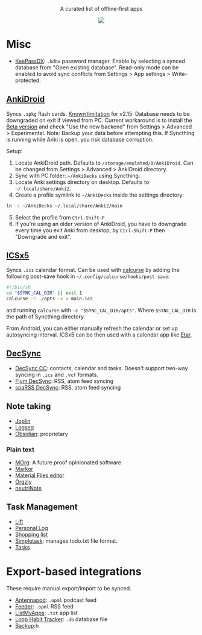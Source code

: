 <p align="center">A curated list of offline-first apps</p>
<p align="center"><a href="https://awesome.re" target="_blank"><img src="https://awesome.re/badge-flat.svg"></a></p>

# Misc
* [KeePassDX](https://github.com/Kunzisoft/KeePassDX): `.kdbx` password manager. Enable by 
selecting a synced database from "Open existing database". Read-only mode can be enabled to
avoid sync conflicts from Settings > App settings > Write-protected.

## [AnkiDroid](https://f-droid.org/en/packages/com.ichi2.anki)
Syncs `.apkg` flash cards. [Known limitation](https://forums.ankiweb.net/t/30356)
for v2.15: Database needs to be downgraded on exit if viewed from PC. Current
workaround is to install the [Beta version](https://github.com/ankidroid/Anki-Android/releases)
and check "Use the new backend" from Settings > Advanced > Experimental. Note:
Backup your data before attempting this. If Syncthing is running while Anki is
open, you risk database corruption.

Setup:
1. Locate AnkiDroid path. Defaults to `/storage/emulated/0/AnkiDroid`.
Can be changed from Settings > Advanced > AnkiDroid directory.
2. Sync with PC folder: `~/AnkiDecks` using Syncthing.
3. Locate Anki settings directory on desktop. Defaults to `~/.local/share/Anki2`.
4. Create a profile symlink to `~/AnkiDecks` inside the settings directory:
```bash
ln -s ~/AnkiDecks ~/.local/share/Anki2/main
```
5. Select the profile from `Ctrl-Shift-P`
6. If you're using an older version of AnkiDroid, you have to downgrade every
time you exit Anki from desktop, by `Ctrl-Shift-P` then "Downgrade and exit".

## [ICSx5](https://f-droid.org/packages/at.bitfire.icsdroid/)
Syncs `.ics` calendar format. Can be used with [calcurse](https://github.com/lfos/calcurse) by 
adding the following post-save hook in `~/.config/calcurse/hooks/post-save`:
```bash
#!/bin/sh
cd "$SYNC_CAL_DIR" || exit 1
calcurse -c ./apts -x > main.ics
```
and running `calcurse` with `-c "$SYNC_CAL_DIR/apts"`. Where `$SYNC_CAL_DIR` is the path
of Syncthing directory.

From Android, you can either manually refresh the calendar or set up autosyncing interval.
ICSx5 can be then used with a calendar app like [Etar](https://f-droid.org/packages/ws.xsoh.etar/).

## [DecSync](https://github.com/39aldo39/DecSync)
* [DecSync CC](https://f-droid.org/en/packages/org.decsync.cc): contacts, calendar and tasks. Doesn't support two-way syncing in `.ics` and `.vcf` formats.
* [Flym DecSync](https://f-droid.org/en/packages/org.decsync.flym): RSS, atom feed syncing
* [spaRSS DecSync](https://f-droid.org/en/packages/org.decsync.sparss.floss): RSS, atom feed syncing

## Note taking
* [Joplin](https://f-droid.org/en/packages/net.cozic.joplin/)
* [Logseq](https://github.com/logseq/logseq)
* [Obsidian](https://obsidian.md/): proprietary

### Plain text
* [MOrg](https://github.com/brvier/MOrg): A future proof opinionated software
* [Markor](https://f-droid.org/en/packages/com.appmindlab.nano)
* [Material Files editor](https://f-droid.org/en/packages/me.zhanghai.android.files/)
* [Orgzly](https://f-droid.org/packages/com.orgzly/)
* [neutriNote](https://f-droid.org/en/packages/com.appmindlab.nano)

## Task Management
* [Lift](https://f-droid.org/en/packages/ca.momi.lift)
* [Personal Log](https://f-droid.org/en/packages/com.tiwa.pl)
* [Shopping list](https://f-droid.org/en/packages/com.woefe.shoppinglist/)
* [Simpletask](https://f-droid.org/packages/nl.mpcjanssen.simpletask/): manages todo.txt file format.
* [Tasks](https://f-droid.org/en/packages/org.tasks/)

# Export-based integrations
These require manual export/import to be synced.
* [Antennapod](https://f-droid.org/en/packages/de.danoeh.antennapod): `.opml` podcast feed
* [Feeder](https://f-droid.org/en/packages/com.nononsenseapps.feeder): `.opml` RSS feed
* [ListMyApps](https://f-droid.org/en/packages/de.onyxbits.listmyapps): `.txt` app list
* [Loop Habit Tracker](https://f-droid.org/en/packages/org.isoron.uhabits): `.db` database file
* [Backup](https://f-droid.org/en/packages/com.machiav3lli.backup/):h
